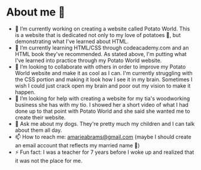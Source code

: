# About me 👋

- 🔭 I’m currently working on creating a website called Potato World.  This is a website that is dedicated not only to my love of potatoes 🥔, but demonstrating what I've learned about HTML.
- 🌱 I’m currently learning HTML/CSS through codeacademy.com and an HTML book they've recommended.  As stated above, I'm putting what I've learned into practice through my Potato World website.
- 👯 I’m looking to collaborate with others in order to improve my Potato World website and make it as cool as I can.  I'm currently struggling with the CSS portion and making it look how I see it in my brain.  Sometimes I wish I could just crack open my brain and poor out my vision to make it happen.  
- 🤔 I’m looking for help with creating a website for my tia's woodworking business she has with my tio.  I showed her a short video of what I had done up to that point with Potato World and she said she wanted me to create their website.
- 💬 Ask me about my dogs. They're pretty much my children and I can talk about them all day.  
- 📫 How to reach me: amarieabrams@gmail.com (maybe I should create an email account that reflects my married name 🤔)
- ⚡ Fun fact: I was a teacher for 7 years before I woke up and realized that it was not the place for me.

